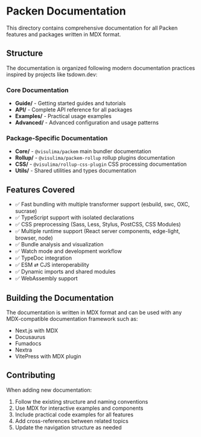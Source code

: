 # Packen Documentation

This directory contains comprehensive documentation for all Packen features and packages written in MDX format.

## Structure

The documentation is organized following modern documentation practices inspired by projects like tsdown.dev:

### Core Documentation
- **Guide/** - Getting started guides and tutorials
- **API/** - Complete API reference for all packages
- **Examples/** - Practical usage examples
- **Advanced/** - Advanced configuration and usage patterns

### Package-Specific Documentation
- **Core/** - `@visulima/packem` main bundler documentation
- **Rollup/** - `@visulima/packem-rollup` rollup plugins documentation
- **CSS/** - `@visulima/rollup-css-plugin` CSS processing documentation
- **Utils/** - Shared utilities and types documentation

## Features Covered

- ✅ Fast bundling with multiple transformer support (esbuild, swc, OXC, sucrase)
- ✅ TypeScript support with isolated declarations
- ✅ CSS preprocessing (Sass, Less, Stylus, PostCSS, CSS Modules)
- ✅ Multiple runtime support (React server components, edge-light, browser, node)
- ✅ Bundle analysis and visualization
- ✅ Watch mode and development workflow
- ✅ TypeDoc integration
- ✅ ESM ⇄ CJS interoperability
- ✅ Dynamic imports and shared modules
- ✅ WebAssembly support

## Building the Documentation

The documentation is written in MDX format and can be used with any MDX-compatible documentation framework such as:

- Next.js with MDX
- Docusaurus
- Fumadocs
- Nextra
- VitePress with MDX plugin

## Contributing

When adding new documentation:

1. Follow the existing structure and naming conventions
2. Use MDX for interactive examples and components
3. Include practical code examples for all features
4. Add cross-references between related topics
5. Update the navigation structure as needed